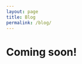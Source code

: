 ```yaml
---
layout: page
title: Blog
permalink: /blog/
---
```


<h1 class="u-center">Coming soon!</h1>

<!--<ul class="blog-post-list">-->
<!--<div class="blog-post">-->
<!--<div class="blog-post__image"></div>-->
<!--<h3 class="blog-post__title">Blog post</h3>-->
<!--<p class="blog-post__description">-->
<!--Lorem ipsum dolor sit amet, consectetur adipiscing elit.-->
<!--Mauris eu pretium libero.Lorem ipsum dolor sit amet, consectetur adipiscing elit.-->
<!--Mauris eu pretium libero.Lorem ipsum dolor sit amet, consectetur adipiscing elit.-->
<!--Mauris eu pretium libero.Lorem ipsum dolor sit amet, consectetur adipiscing elit.-->
<!--Mauris eu pretium libero.-->
<!--</p>-->
<!--</div>-->
<!--</ul>-->